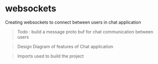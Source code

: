# websockets
Creating websockets to connect between users in chat application

 > Todo : build a message proto buf for chat communication between users
 
 > Design Diagram of features of Chat application
 
 > Imports used to build the project
